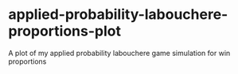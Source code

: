 # applied-probability-labouchere-proportions-plot
A plot of my applied probability labouchere game simulation for win proportions
